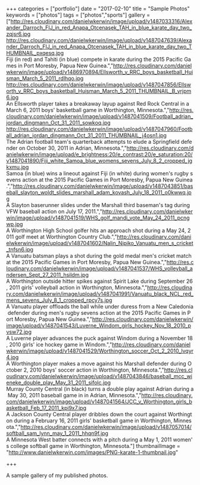 +++
categories = ["portfolio"]
date = "2017-02-10"
title = "Sample Photos"
keywords = ["photos"]
tags = ["photos","sports"]
gallery = ["http://res.cloudinary.com/danielwkerwin/image/upload/v1487033316/Alexander_Darroch_FIJ_in_red_Anapa_Otcenasek_TAH_in_blue_karate_day_two_zqjsr6.jpg http://res.cloudinary.com/danielwkerwin/image/upload/v1487047639/Alexander_Darroch_FIJ_in_red_Anapa_Otcenasek_TAH_in_blue_karate_day_two_THUMBNAIL_pxqesq.jpg Fiji&nbsp;(in&nbsp;red)&nbsp;and&nbsp;Tahiti&nbsp;(in&nbsp;blue)&nbsp;compete&nbsp;in&nbsp;karate&nbsp;during&nbsp;the&nbsp;2015&nbsp;Pacific&nbsp;Games&nbsp;in&nbsp;Port&nbsp;Moresby,&nbsp;Papua&nbsp;New&nbsp;Guinea.","http://res.cloudinary.com/danielwkerwin/image/upload/v1486970894/Ellsworth_v_RRC_boys_basketball_Huisman_March_5_2011_rdlhqo.jpg http://res.cloudinary.com/danielwkerwin/image/upload/v1487047856/Ellsworth_v_RRC_boys_basketball_Huisman_March_5_2011_THUMBNAIL_B_yrjpm6.jpg An&nbsp;Ellsworth&nbsp;player&nbsp;takes&nbsp;a&nbsp;breakaway&nbsp;layup&nbsp;against&nbsp;Red&nbsp;Rock&nbsp;Central&nbsp;in&nbsp;a&nbsp;March&nbsp;6,&nbsp;2011&nbsp;boys'&nbsp;basketball&nbsp;game&nbsp;in&nbsp;Worthington,&nbsp;Minnesota.","http://res.cloudinary.com/danielwkerwin/image/upload/v1487041509/Football_adrian_jordan_dingmann_Oct_31_2011_sowkoq.jpg http://res.cloudinary.com/danielwkerwin/image/upload/v1487047960/Football_adrian_jordan_dingmann_Oct_31_2011_THUMBNAIL_j4osn1.jpg The&nbsp;Adrian&nbsp;football&nbsp;team's&nbsp;quarterback&nbsp;attempts&nbsp;to&nbsp;elude&nbsp;a&nbsp;Springfield&nbsp;defender&nbsp;on&nbsp;October&nbsp;30,&nbsp;2011&nbsp;in&nbsp;Adrian,&nbsp;Minnesota.","http://res.cloudinary.com/danielwkerwin/image/upload/e_brightness:20/e_contrast:20/e_saturation:20/v1487041890/Fiji_white_Samoa_blue_womens_sevens_July_8_2_cropped_jgkxmu.jpg Samoa&nbsp;(in&nbsp;blue)&nbsp;wins&nbsp;a&nbsp;lineout&nbsp;against&nbsp;Fiji&nbsp;(in&nbsp;white)&nbsp;during&nbsp;women's&nbsp;rugby&nbsp;sevens&nbsp;action&nbsp;at&nbsp;the&nbsp;2015&nbsp;Pacific&nbsp;Games&nbsp;in&nbsp;Port&nbsp;Moresby,&nbsp;Papua&nbsp;New&nbsp;Guinea.","http://res.cloudinary.com/danielwkerwin/image/upload/v1487043851/baseball_slayton_woldt_slides_marshall_adam_kovash_July_18_2011_o0kwwq.jpg A&nbsp;Slayton&nbsp;baserunner&nbsp;slides&nbsp;under&nbsp;the&nbsp;Marshall&nbsp;third&nbsp;baseman's&nbsp;tag&nbsp;during&nbsp;VFW&nbsp;baseball&nbsp;action&nbsp;on&nbsp;July&nbsp;17,&nbsp;2011.","http://res.cloudinary.com/danielwkerwin/image/upload/v1487041519/WHS_golf_mandi_vote_May_24_2011_pcngwp.jpg A&nbsp;Worthington&nbsp;High&nbsp;School&nbsp;golfer&nbsp;hits&nbsp;an&nbsp;approach&nbsp;shot&nbsp;during&nbsp;a&nbsp;May&nbsp;24,&nbsp;2011&nbsp;golf&nbsp;meet&nbsp;at&nbsp;Worthington&nbsp;Country&nbsp;Club.","http://res.cloudinary.com/danielwkerwin/image/upload/v1487041602/Nalin_Nipiko_Vanuatu_men_s_cricket_tnfsn6.jpg A&nbsp;Vanuatu&nbsp;batsman&nbsp;plays&nbsp;a&nbsp;shot&nbsp;during&nbsp;the&nbsp;gold&nbsp;medal&nbsp;men's&nbsp;cricket&nbsp;match&nbsp;at&nbsp;the&nbsp;2015&nbsp;Pacific&nbsp;Games&nbsp;in&nbsp;Port&nbsp;Moresby,&nbsp;Papua&nbsp;New&nbsp;Guinea.","http://res.cloudinary.com/danielwkerwin/image/upload/v1487041537/WHS_volleyball_andersen_Sept_27_2011_hsildm.jpg A&nbsp;Worthington&nbsp;outside&nbsp;hitter&nbsp;spikes&nbsp;against&nbsp;Spirit&nbsp;Lake&nbsp;during&nbsp;September&nbsp;26,&nbsp;2011&nbsp;girls'&nbsp;volleyball&nbsp;action&nbsp;in&nbsp;Worthington,&nbsp;Minnesota.","http://res.cloudinary.com/danielwkerwin/image/upload/v1487041991/Vanuatu_black_NCL_red_mens_sevens_July_8_1_cropped_rpcy7s.jpg A&nbsp;Vanuatu&nbsp;player&nbsp;offloads&nbsp;the&nbsp;ball&nbsp;while&nbsp;under&nbsp;duress&nbsp;from&nbsp;a&nbsp;New&nbsp;Caledonia&nbsp;defender&nbsp;during&nbsp;men's&nbsp;rugby&nbsp;sevens&nbsp;action&nbsp;at&nbsp;the&nbsp;2015&nbsp;Pacific&nbsp;Games&nbsp;in&nbsp;Port&nbsp;Moresby,&nbsp;Papua&nbsp;New&nbsp;Guinea.","http://res.cloudinary.com/danielwkerwin/image/upload/v1487041543/Luverne_Windom_girls_hockey_Nov_18_2010_pvsw72.jpg A&nbsp;Luverne&nbsp;player&nbsp;advances&nbsp;the&nbsp;puck&nbsp;against&nbsp;Windom&nbsp;during&nbsp;a&nbsp;November&nbsp;18,&nbsp;2010&nbsp;girls'&nbsp;ice&nbsp;hockey&nbsp;game&nbsp;in&nbsp;Windom.","http://res.cloudinary.com/danielwkerwin/image/upload/v1487041529/Worthington_soccer_Oct_2_2010_lvqyr4.jpg A&nbsp;Worthington&nbsp;player&nbsp;makes&nbsp;a&nbsp;move&nbsp;against&nbsp;his&nbsp;Marshall&nbsp;defender&nbsp;during&nbsp;October&nbsp;2,&nbsp;2010&nbsp;boys'&nbsp;soccer&nbsp;action&nbsp;in&nbsp;Worthington,&nbsp;Minnesota.","http://res.cloudinary.com/danielwkerwin/image/upload/v1487043846/baseball_mcc_wieneke_double_play_May_31_2011_sifolc.jpg Murray&nbsp;County&nbsp;Central&nbsp;(in&nbsp;black)&nbsp;turns&nbsp;a&nbsp;double&nbsp;play&nbsp;against&nbsp;Adrian&nbsp;during&nbsp;a&nbsp;May&nbsp;30,&nbsp;2011&nbsp;baseball&nbsp;game&nbsp;in&nbsp;in&nbsp;Adrian,&nbsp;Minnesota.","http://res.cloudinary.com/danielwkerwin/image/upload/v1487041564/JCC_v_Worthington_girls_basketball_Feb_17_2011_kpi9x7.jpg A&nbsp;Jackson&nbsp;County&nbsp;Central&nbsp;player&nbsp;dribbles&nbsp;down&nbsp;the&nbsp;court&nbsp;against&nbsp;Worthington&nbsp;during&nbsp;a&nbsp;February&nbsp;16,&nbsp;2011&nbsp;girls'&nbsp;basketball&nbsp;game&nbsp;in&nbsp;Worthington,&nbsp;Minnesota.","http://res.cloudinary.com/danielwkerwin/image/upload/v1487057014/softball_sam_lynn_may_1_2011_hhqn9f.jpg A&nbsp;Minnesota&nbsp;West&nbsp;batter&nbsp;connects&nbsp;with&nbsp;a&nbsp;pitch&nbsp;during&nbsp;a&nbsp;May&nbsp;1,&nbsp;2011&nbsp;women's&nbsp;college&nbsp;softball&nbsp;game&nbsp;in&nbsp;Worthington,&nbsp;Minnesota."]
thumbnailImage = "http://www.danielwkerwin.com/images/PNG-karate-1-thumbnail.jpg"

+++

A sample gallery of my published photos.
<!--more-->
